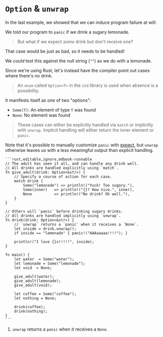 # `Option` & `unwrap`

In the last example, we showed that we can induce program failure at will:

We told our program to `panic` if we drink a sugary lemonade.

> But what if we expect _some_ drink but don't receive one?

That case would be just as bad, so it needs to be handled!

We *could* test this against the null string (`""`) as we do with a lemonade.

Since we're using Rust, let's instead have the compiler point out cases
where there's no drink.

> An `enum` called `Option<T>` in the `std` library is used when absence is a
> possibility.

It manifests itself as one of two "options":

* `Some(T)`: An element of type `T` was found
* `None`: No element was found

> These cases can either be explicitly handled via `match` or implicitly with
`unwrap`.
> Implicit handling will either return the inner element or `panic`.

Note that it's possible to manually customize `panic` with [expect][expect],
but `unwrap` otherwise leaves us with a less meaningful output than explicit
handling.

~~~admonish tip title="In the following example, explicit handling yields a more controlled result while retaining the option to *panic* if desired." collapsible=true 
```rust,editable,ignore,mdbook-runnable
// The adult has seen it all, and can handle any drink well.
// All drinks are handled explicitly using `match`.
fn give_adult(drink: Option<&str>) {
    // Specify a course of action for each case.
    match drink {
        Some("lemonade") => println!("Yuck! Too sugary."),
        Some(inner)   => println!("{}? How nice.", inner),
        None          => println!("No drink? Oh well."),
    }
}

// Others will `panic` before drinking sugary drinks.
// All drinks are handled implicitly using `unwrap`.
fn drink(drink: Option<&str>) {
    // `unwrap` returns a `panic` when it receives a `None`.
    let inside = drink.unwrap();
    if inside == "lemonade" { panic!("AAAaaaaa!!!!"); }

    println!("I love {}s!!!!!", inside);
}

fn main() {
    let water  = Some("water");
    let lemonade = Some("lemonade");
    let void  = None;

    give_adult(water);
    give_adult(lemonade);
    give_adult(void);

    let coffee = Some("coffee");
    let nothing = None;

    drink(coffee);
    drink(nothing);
}
```
~~~

1. `unwrap` returns a `panic` when it receives a `None`.

[expect]: https://doc.rust-lang.org/std/option/enum.Option.html#method.expect
